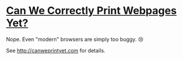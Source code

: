 [Can We Correctly Print Webpages Yet?](http://canweprintyet.com)
=======================

Nope. Even "modern" browsers are simply too buggy. :cry:

See http://canweprintyet.com for details.
